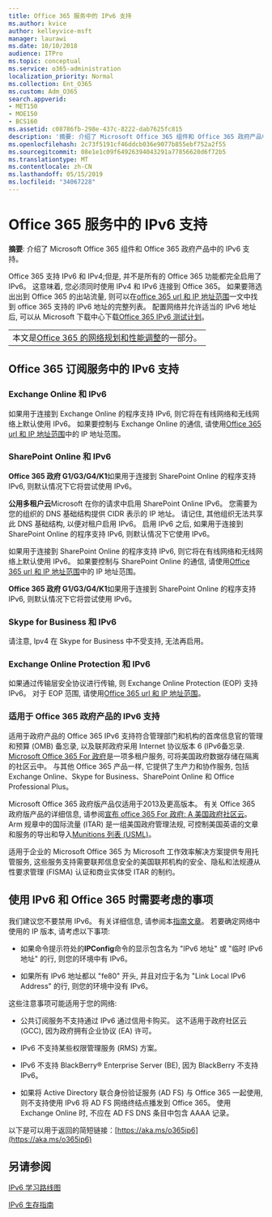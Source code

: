```yaml
---
title: Office 365 服务中的 IPv6 支持
ms.author: kvice
author: kelleyvice-msft
manager: laurawi
ms.date: 10/10/2018
audience: ITPro
ms.topic: conceptual
ms.service: o365-administration
localization_priority: Normal
ms.collection: Ent_O365
ms.custom: Adm_O365
search.appverid:
- MET150
- MOE150
- BCS160
ms.assetid: c08786fb-298e-437c-8222-dab7625fc815
description: '摘要: 介绍了 Microsoft Office 365 组件和 Office 365 政府产品中的 IPv6 支持。'
ms.openlocfilehash: 2c73f5191cf46ddcb036e9077b855ebf752a2f55
ms.sourcegitcommit: 08e1e1c09f64926394043291a77856620d6f72b5
ms.translationtype: MT
ms.contentlocale: zh-CN
ms.lasthandoff: 05/15/2019
ms.locfileid: "34067228"
---
```

# <a name="ipv6-support-in-office-365-services"></a>Office 365 服务中的 IPv6 支持

 **摘要**: 介绍了 Microsoft Office 365 组件和 Office 365 政府产品中的 IPv6 支持。
  
Office 365 支持 IPv6 和 IPv4;但是, 并不是所有的 Office 365 功能都完全启用了 IPv6。 这意味着, 您必须同时使用 IPv4 和 IPv6 连接到 Office 365。 如果要筛选出出到 Office 365 的出站流量, 则可以在[office 365 url 和 IP 地址范围](urls-and-ip-address-ranges.md)一文中找到 office 365 支持的 IPv6 地址的完整列表。 配置网络并允许适当的 IPv6 地址后, 可以从 Microsoft 下载中心下载[Office 365 IPv6 测试计划](https://go.microsoft.com/fwlink/?LinkId=293447)。
  
||
|:-----|
| 本文是[Office 365 的网络规划和性能调整](https://aka.ms/tune)的一部分。|

## <a name="ipv6-support-in-office-365-subscription-service"></a>Office 365 订阅服务中的 IPv6 支持

### <a name="exchange-online-and-ipv6"></a>Exchange Online 和 IPv6

如果用于连接到 Exchange Online 的程序支持 IPv6, 则它将在有线网络和无线网络上默认使用 IPv6。 如果要控制与 Exchange Online 的通信, 请使用[Office 365 url 和 IP 地址范围](urls-and-ip-address-ranges.md)中的 IP 地址范围。
  
### <a name="sharepoint-online-and-ipv6"></a>SharePoint Online 和 IPv6

 **Office 365 政府 G1/G3/G4/K1**如果用于连接到 SharePoint Online 的程序支持 IPv6, 则默认情况下它将尝试使用 IPv6。
  
 **公用多租户云**Microsoft 在你的请求中启用 SharePoint Online IPv6。 您需要为您的组织的 DNS 基础结构提供 CIDR 表示的 IP 地址。 请记住, 其他组织无法共享此 DNS 基础结构, 以便对租户启用 IPv6。 启用 IPv6 之后, 如果用于连接到 SharePoint Online 的程序支持 IPv6, 则默认情况下它使用 IPv6。
  
如果用于连接到 SharePoint Online 的程序支持 IPv6, 则它将在有线网络和无线网络上默认使用 IPv6。 如果要控制与 SharePoint Online 的通信, 请使用[Office 365 url 和 IP 地址范围](urls-and-ip-address-ranges.md)中的 IP 地址范围。
  
 **Office 365 政府 G1/G3/G4/K1**如果用于连接到 SharePoint Online 的程序支持 IPv6, 则默认情况下它将尝试使用 IPv6。
  
### <a name="skype-for-business-and-ipv6"></a>Skype for Business 和 IPv6

请注意, Ipv4 在 Skype for Business 中不受支持, 无法再启用。
  
### <a name="exchange-online-protection-and-ipv6"></a>Exchange Online Protection 和 IPv6

如果通过传输层安全协议进行传输, 则 Exchange Online Protection (EOP) 支持 IPv6。 对于 EOP 范围, 请使用[Office 365 url 和 IP 地址范围](urls-and-ip-address-ranges.md)。
  
### <a name="ipv6-support-for-office-365-government-offerings"></a>适用于 Office 365 政府产品的 IPv6 支持

适用于政府产品的 Office 365 IPv6 支持符合管理部门和机构的首席信息官的管理和预算 (OMB) 备忘录, 以及联邦政府采用 Internet 协议版本 6 (IPv6备忘录. [Microsoft Office 365 For 政府](https://go.microsoft.com/fwlink/p/?LinkId=325414)是一项多租户服务, 可将美国政府数据存储在隔离的社区云中。 与其他 Office 365 产品一样, 它提供了生产力和协作服务, 包括 Exchange Online、Skype for Business、SharePoint Online 和 Office Professional Plus。 

Microsoft Office 365 政府版产品仅适用于2013及更高版本。 有关 Office 365 政府版产品的详细信息, 请参阅[宣布 office 365 For 政府: A 美国政府社区云](https://go.microsoft.com/fwlink/p/?LinkId=325414)。 Arm 规章中的国际流量 (ITAR) 是一组美国政府管理法规, 可控制美国英语的文章和服务的导出和导入[Munitions 列表 (USML)](https://go.microsoft.com/fwlink/p/?LinkId=325415)。 

适用于企业的 Microsoft Office 365 为 Microsoft 工作效率解决方案提供专用托管服务, 这些服务支持需要联邦信息安全的美国联邦机构的安全、隐私和法规遵从性要求管理 (FISMA) 认证和商业实体受 ITAR 的制约。
  
## <a name="things-to-consider-when-using-ipv6-and-office-365"></a>使用 IPv6 和 Office 365 时需要考虑的事项

我们建议您不要禁用 IPv6。 有关详细信息, 请参阅本[指南文章](https://support.microsoft.com/help/929852/guidance-for-configuring-ipv6-in-windows-for-advanced-users)。 若要确定网络中使用的 IP 版本, 请考虑以下事项:
  
- 如果命令提示符处的**IPConfig**命令的显示包含名为 "IPv6 地址" 或 "临时 IPv6 地址" 的行, 则您的环境中有 IPv6。

- 如果所有 IPv6 地址都以 "fe80" 开头, 并且对应于名为 "Link Local IPv6 Address" 的行, 则您的环境中没有 IPv6。

这些注意事项可能适用于您的网络:
  
- 公共订阅服务不支持通过 IPv6 通过信用卡购买。 这不适用于政府社区云 (GCC), 因为政府拥有企业协议 (EA) 许可。

- IPv6 不支持某些权限管理服务 (RMS) 方案。

- IPv6 不支持 BlackBerry® Enterprise Server (BE), 因为 BlackBerry 不支持 IPv6。

- 如果将 Active Directory 联合身份验证服务 (AD FS) 与 Office 365 一起使用, 则不支持使用 IPv6 将 AD FS 网络终结点播发到 Office 365。 使用 Exchange Online 时, 不应在 AD FS DNS 条目中包含 AAAA 记录。 

以下是可以用于返回的简短链接：[https://aka.ms/o365ip6](https://aka.ms/o365ip6)
  
## <a name="see-also"></a>另请参阅

[IPv6 学习路线图](https://docs.microsoft.com/previous-versions/windows/it-pro/windows-server-2008-R2-and-2008/gg250710(v%3dws.10))
  
[IPv6 生存指南](https://social.technet.microsoft.com/wiki/contents/articles/1728.ipv6-survival-guide.aspx)
